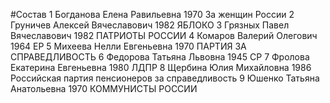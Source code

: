 #Состав
1 Богданова Елена Равильевна 1970 За женщин России
2 Груничев Алексей Вячеславович 1982 ЯБЛОКО
3 Грязных Павел Вячеславович 1982 ПАТРИОТЫ РОССИИ
4 Комаров Валерий Олегович 1964 ЕР
5 Михеева Нелли Евгеньевна 1970 ПАРТИЯ ЗА СПРАВЕДЛИВОСТЬ
6 Федорова Татьяна Львовна 1945 СР
7 Фролова Екатерина Евгеньевна 1980 ЛДПР
8 Щербина Юлия Михайловна 1986 Российская партия пенсионеров за справедливость
9 Юшенко Татьяна Анатольевна 1970 КОММУНИСТЫ РОССИИ
